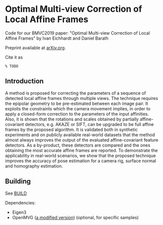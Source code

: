 # Optimal Multi-view Correction of Local Affine Frames
Code for our BMVC2019 paper: "Optimal Multi-view Correction of Local Affine Frames" by Ivan Eichhardt and Daniel Barath

Preprint available at [arXiv.org](https://arxiv.org/abs/1905.00519).

Cite it as
```
% TODO
```

Introduction
------------

A method is proposed for correcting the parameters of a sequence of detected local affine frames through multiple views. The technique requires the epipolar geometry to be pre-estimated between each image pair. It exploits the constraints which the camera movement implies, in order to apply a closed-form correction to the parameters of the input affinities. Also, it is shown that the rotations and scales obtained by partially affine-covariant detectors, e.g. AKAZE or SIFT, can be upgraded to be full affine frames by the proposed algorithm. It is validated both in synthetic experiments and on publicly available real-world datasets that the method almost always improves the output of the evaluated affine-covariant feature detectors. As a by-product, these detectors are compared and the ones obtaining the most accurate affine frames are reported. To demonstrate the applicability in real-world scenarios, we show that the proposed technique improves the accuracy of pose estimation for a camera rig, surface normal and homography estimation.

Building
--------

See [BUILD](https://github.com/eivan/multiview-LAFs-correction/blob/master/BUILD.md)

Dependencies:

- Eigen3
- OpenMVG ([a modified version](/eivan/openMVG/tree/develop)) (optional, for specific samples)